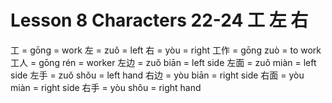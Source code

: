 # Lesson 8 Characters 22-24 工 左 右

工 = ɡōnɡ = work
左 = zuǒ = left
右 = yòu = right
工作 = ɡōnɡ zuò = to work
工人 = ɡōnɡ rén = worker
左边 = zuǒ biān = left side
左面 = zuǒ miàn = left side
左手 = zuǒ shǒu = left hand
右边 = yòu biān = right side
右面 = yòu miàn = right side
右手 = yòu shǒu = right hand
